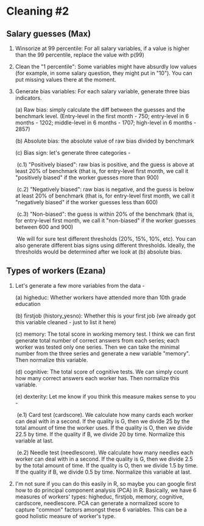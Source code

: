 # Cleaning #2

## Salary guesses (Max)

1. Winsorize at 99 percentile: For all salary variables, if a value is higher than the 99 percentile, replace the value with p(99)

2. Clean the "1 percentile": Some variables might have absurdly low values (for example, in some salary question, they might put in "10"). You can put missing values there at the moment.

3. Generate bias variables: For each salary variable, generate three bias indicators.

   (a) Raw bias: simply calculate the diff between the guesses and the benchmark level. (Entry-level in the first month - 750; entry-level in 6 months - 1202; middle-level in 6 months - 1707; high-level in 6 months - 2857)

   (b) Absolute bias: the absolute value of raw bias divided by benchmark

   (c) Bias sign: let's generate three categories - 

   ​	(c.1) "Positively biased": raw bias is positive, and the guess is above at least 20% of benchmark (that is, for entry-level first month, we call it "positively biased" if the worker guesses more than 900)

   ​	(c.2) "Negatively biased": raw bias is negative, and the guess is below at least 20% of benchmark (that is, for entry-level first month, we call it "negatively biased" if the worker guesses less than 600)

   ​	(c.3) "Non-biased": the guess is within 20% of the benchmark (that is, for entry-level first month, we call it "non-biased" if the worker guesses between 600 and 900)

   ​	We will for sure test different thresholds (20%, 15%, 10%, etc). You can also generate different bias signs using different thresholds. Ideally, the thresholds would be determined after we look at (b) absolute bias.

## Types of workers (Ezana)

1. Let's generate a few more variables from the data - 

   (a) higheduc: Whether workers have attended more than 10th grade education

   (b) firstjob (history_yesno): Whether this is your first job (we already got this variable cleaned - just to list it here)

   (c) memory: The total score in working memory test. I think we can first generate total number of correct answers from each series; each worker was tested only one series. Then we can take the minimal number from the three series and generate a new variable "memory". Then normalize this variable.

   (d) cognitive: The total score of cognitive tests. We can simply count how many correct answers each worker has. Then normalize this variable.

   (e) dexterity: Let me know if you think this measure makes sense to you - 

   ​	(e.1) Card test (cardscore). We calculate how many cards each worker can deal with in a second. If the quality is G, then we divide 25 by the total amount of time the worker uses. If the quality is O, then we divide 22.5 by time. If the quality if B, we divide 20 by time. Normalize this variable at last.

   ​	(e.2) Needle test (needlescore). We calculate how many needles each worker can deal with in a second. If the quality is G, then we divide 2.5 by the total amount of time. If the quality is O, then we divide 1.5 by time. If the quality if B, we divide 0.5 by time. Normalize this variable at last.

2. I'm not sure if you can do this easily in R, so maybe you can google first how to do principal component analysis (PCA) in R. Basically, we have 6 measures of workers' types: higheduc, firstjob, memory, cognitive, cardscore, needlescore. PCA can generate a normalized score to capture "common" factors amongst these 6 variables. This can be a good holistic measure of worker's type. 
